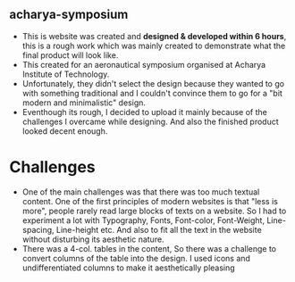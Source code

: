 ## acharya-symposium
- This is website was created and **designed & developed within 6 hours**, this is a rough work which was mainly created to demonstrate what the final product will look like.
- This created for an aeronautical symposium organised at Acharya Institute of Technology.
- Unfortunately, they didn't select the design because they wanted to go with something traditional and I couldn't convince them to go for a "bit modern and minimalistic" design.
- Eventhough its rough, I decided to upload it mainly because of the challenges I overcame while designing. And also the finished product looked decent enough.

# Challenges
- One of the main challenges was that there was too much textual content. One of the first principles of modern websites is that "less is more", people rarely read large blocks of texts on a website. So I had to experiment a lot with Typography, Fonts, Font-color, Font-Weight, Line-spacing, Line-height etc. And also to fit all the text in the website without disturbing its aesthetic nature.
- There was a 4-col. tables in the content, So there was a challenge to convert columns of the table into the design. I used icons and undifferentiated columns to make it aesthetically pleasing
